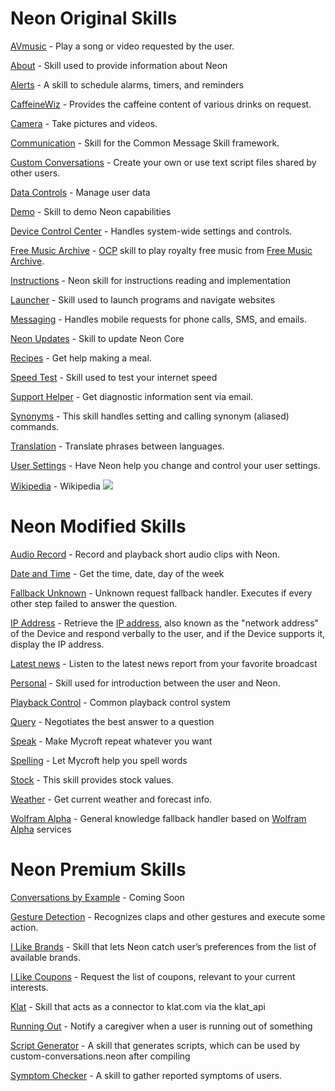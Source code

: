 # Neon Original Skills
[AVmusic](https://github.com/NeonGeckoCom/skill-avmusic) - Play a song or video requested by the user.

[About](https://github.com/NeonGeckoCom/skill-about) - Skill used to provide information about Neon

[Alerts](https://github.com/NeonGeckoCom/skill-alerts) - A skill to schedule alarms, timers, and reminders

[CaffeineWiz](https://github.com/NeonGeckoCom/skill-caffeinewiz) - Provides the caffeine content of various drinks on request.

[Camera](https://github.com/NeonGeckoCom/skill-camera) - Take pictures and videos.

[Communication](https://github.com/NeonGeckoCom/skill-communication) - Skill for the Common Message Skill framework.

[Custom Conversations](https://github.com/NeonGeckoCom/skill-custom_conversation) - Create your own or use text script files shared by other users.

[Data Controls](https://github.com/NeonGeckoCom/skill-data_controls) - Manage user data

[Demo](https://github.com/NeonGeckoCom/skill-demo) - Skill to demo Neon capabilities

[Device Control Center](https://github.com/NeonGeckoCom/skill-device_controls) - Handles system-wide settings and controls.

[Free Music Archive](https://github.com/NeonGeckoCom/skill-free_music_archive) - [OCP](https://github.com/OpenVoiceOS/ovos-ocp-audio-plugin) skill to play royalty free music from [Free Music Archive](https://freemusicarchive.org/).

[Instructions](https://github.com/NeonGeckoCom/skill-instructions) - Neon skill for instructions reading and implementation

[Launcher](https://github.com/NeonGeckoCom/skill-launcher) - Skill used to launch programs and navigate websites

[Messaging](https://github.com/NeonGeckoCom/skill-messaging) - Handles mobile requests for phone calls, SMS, and emails.

[Neon Updates](https://github.com/NeonGeckoCom/skill-update) - Skill to update Neon Core

[Recipes](https://github.com/NeonGeckoCom/skill-recipes) - Get help making a meal.

[Speed Test](https://github.com/NeonGeckoCom/skill-speed_test) - Skill used to test your internet speed

[Support Helper](https://github.com/NeonGeckoCom/skill-support_helper) - Get diagnostic information sent via email.

[Synonyms](https://github.com/NeonGeckoCom/skill-synonyms) - This skill handles setting and calling synonym (aliased) commands.

[Translation](https://github.com/NeonGeckoCom/skill-translation) - Translate phrases between languages.

[User Settings](https://github.com/NeonGeckoCom/skill-user_settings) - Have Neon help you change and control your user settings.

[Wikipedia](https://github.com/NeonGeckoCom/skill-wikipedia) - Wikipedia ![](./logo.png)

# Neon Modified Skills
[Audio Record](https://github.com/NeonGeckoCom/skill-audio_record) - Record and playback short audio clips with Neon.

[Date and Time](https://github.com/NeonGeckoCom/skill-date_time) - Get the time, date, day of the week

[Fallback Unknown](https://github.com/NeonGeckoCom/skill-fallback_unknown) - Unknown request fallback handler. Executes if every other step failed to answer the question.

[IP Address](https://github.com/NeonGeckoCom/skill-ip_address) - Retrieve the [IP address](https://en.wikipedia.org/wiki/IP_address), also known as the "network address" of the Device and respond verbally to the user, and if the Device supports it, display the IP address.

[Latest news](https://github.com/NeonGeckoCom/skill-news) - Listen to the latest news report from your favorite broadcast

[Personal](https://github.com/NeonGeckoCom/skill-personal) - Skill used for introduction between the user and Neon.

[Playback Control](https://github.com/NeonGeckoCom/skill-playback_control) - Common playback control system

[Query](https://github.com/NeonGeckoCom/skill-query) - Negotiates the best answer to a question

[Speak](https://github.com/NeonGeckoCom/skill-speak) - Make Mycroft repeat whatever you want

[Spelling](https://github.com/NeonGeckoCom/skill-spelling) - Let Mycroft help you spell words

[Stock](https://github.com/NeonGeckoCom/skill-stock) - This skill provides stock values.

[Weather](https://github.com/NeonGeckoCom/skill-weather) - Get current weather and forecast info.

[Wolfram Alpha](https://github.com/NeonGeckoCom/skill-fallback_wolfram_alpha) - General knowledge fallback handler based on [Wolfram Alpha](https://wolframalpha.com) services

# Neon Premium Skills
[Conversations by Example](https://github.com/NeonGeckoCom/skill-conversation_by_example.git) - Coming Soon

[Gesture Detection](https://github.com/NeonGeckoCom/skill-gesture_detection.git) - Recognizes claps and other gestures and execute some action.

[I Like Brands](https://github.com/NeonGeckoCom/skill-i_like_brands.git) - Skill that lets Neon catch user’s preferences from the list of available brands.

[I Like Coupons](https://github.com/NeonGeckoCom/skill-i_like_coupons.git) - Request the list of coupons, relevant to your current interests.

[Klat](https://github.com/NeonGeckoCom/skill-klat.git) - Skill that acts as a connector to klat.com via the klat_api

[Running Out](https://github.com/NeonGeckoCom/skill-running_out.git) - Notify a caregiver when a user is running out of something

[Script Generator](https://github.com/NeonGeckoCom/skill-generate_script.git) - A skill that generates scripts, which can be used by custom-conversations.neon after compiling

[Symptom Checker](https://github.com/NeonGeckoCom/skill-symptom_checker) - A skill to gather reported symptoms of users.

